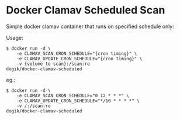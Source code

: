 # Docker Clamav Scheduled Scan
 Simple docker clamav container that runs on specified schedule only:

Usage:

	$ docker run -d \ 
		-e CLAMAV_SCAN_CRON_SCHEDULE="{cron timing}" \
		-e CLAMAV_UPDATE_CRON_SCHEDULE="{cron timing}" \
		-v {volume to scan}:/scan:ro 
	dogik/docker-clamav-scheduled

eg.:

	$ docker run -d \ 
		-e CLAMAV_SCAN_CRON_SCHEDULE="0 12 * * *" \
		-e CLAMAV_UPDATE_CRON_SCHEDULE="*/10 * * * *" \
		-v /:/scan:ro 
	dogik/docker-clamav-scheduled